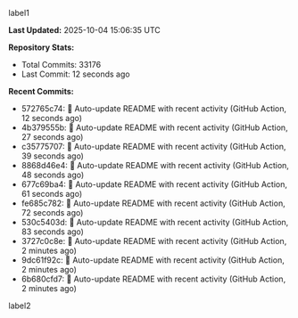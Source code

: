 
label1 
<!-- ACTIVITY_START -->
**Last Updated:** 2025-10-04 15:06:35 UTC

**Repository Stats:**
- Total Commits: 33176
- Last Commit: 12 seconds ago

**Recent Commits:**
- 572765c74: 🤖 Auto-update README with recent activity (GitHub Action, 12 seconds ago)
- 4b379555b: 🤖 Auto-update README with recent activity (GitHub Action, 27 seconds ago)
- c35775707: 🤖 Auto-update README with recent activity (GitHub Action, 39 seconds ago)
- 8868d46e4: 🤖 Auto-update README with recent activity (GitHub Action, 48 seconds ago)
- 677c69ba4: 🤖 Auto-update README with recent activity (GitHub Action, 61 seconds ago)
- fe685c782: 🤖 Auto-update README with recent activity (GitHub Action, 72 seconds ago)
- 530c5403d: 🤖 Auto-update README with recent activity (GitHub Action, 83 seconds ago)
- 3727c0c8e: 🤖 Auto-update README with recent activity (GitHub Action, 2 minutes ago)
- 9dc61f92c: 🤖 Auto-update README with recent activity (GitHub Action, 2 minutes ago)
- 6b680cfd7: 🤖 Auto-update README with recent activity (GitHub Action, 2 minutes ago)
<!-- ACTIVITY_END -->

label2
